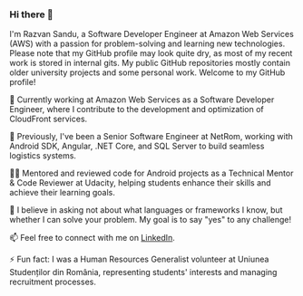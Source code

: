 ### Hi there 👋

I'm Razvan Sandu, a Software Developer Engineer at Amazon Web Services (AWS) with a passion for problem-solving and learning new technologies. Please note that my GitHub profile may look quite dry, as most of my recent work is stored in internal gits. My public GitHub repositories mostly contain older university projects and some personal work. Welcome to my GitHub profile!

🔭 Currently working at Amazon Web Services as a Software Developer Engineer, where I contribute to the development and optimization of CloudFront services.

🌱 Previously, I've been a Senior Software Engineer at NetRom, working with Android SDK, Angular, .NET Core, and SQL Server to build seamless logistics systems.

👨‍💻 Mentored and reviewed code for Android projects as a Technical Mentor & Code Reviewer at Udacity, helping students enhance their skills and achieve their learning goals.

💬 I believe in asking not about what languages or frameworks I know, but whether I can solve your problem. My goal is to say "yes" to any challenge!

📫 Feel free to connect with me on [LinkedIn](https://www.linkedin.com/in/SKREFI).

⚡ Fun fact: I was a Human Resources Generalist volunteer at Uniunea Studenților din România, representing students' interests and managing recruitment processes.
